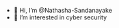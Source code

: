 - 👋 Hi, I’m @Nathasha-Sandanayake
- 👀 I’m interested in cyber security


<!---
Nathasha-Sandanayake/Nathasha-Sandanayake is a ✨ special ✨ repository because its `README.md` (this file) appears on your GitHub profile.
You can click the Preview link to take a look at your changes.
--->
